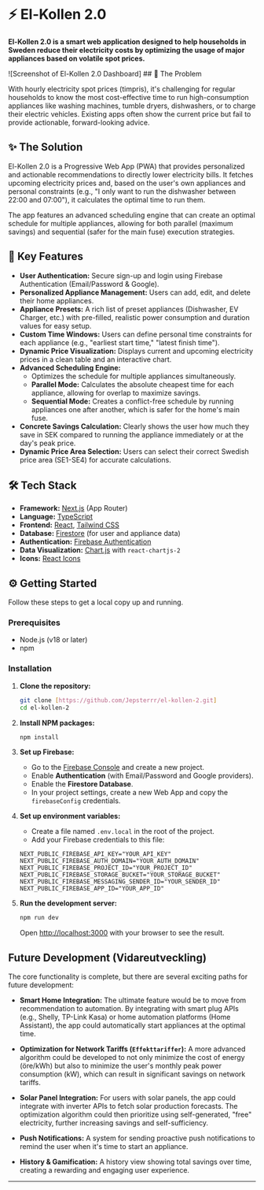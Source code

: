 # ⚡ El-Kollen 2.0

**El-Kollen 2.0 is a smart web application designed to help households in Sweden reduce their electricity costs by optimizing the usage of major appliances based on volatile spot prices.**

![Screenshot of El-Kollen 2.0 Dashboard] ## 🎯 The Problem

With hourly electricity spot prices (timpris), it's challenging for regular households to know the most cost-effective time to run high-consumption appliances like washing machines, tumble dryers, dishwashers, or to charge their electric vehicles. Existing apps often show the current price but fail to provide actionable, forward-looking advice.

## ✨ The Solution

El-Kollen 2.0 is a Progressive Web App (PWA) that provides personalized and actionable recommendations to directly lower electricity bills. It fetches upcoming electricity prices and, based on the user's own appliances and personal constraints (e.g., "I only want to run the dishwasher between 22:00 and 07:00"), it calculates the optimal time to run them.

The app features an advanced scheduling engine that can create an optimal schedule for multiple appliances, allowing for both parallel (maximum savings) and sequential (safer for the main fuse) execution strategies.

## 🚀 Key Features

* **User Authentication:** Secure sign-up and login using Firebase Authentication (Email/Password & Google).
* **Personalized Appliance Management:** Users can add, edit, and delete their home appliances.
* **Appliance Presets:** A rich list of preset appliances (Dishwasher, EV Charger, etc.) with pre-filled, realistic power consumption and duration values for easy setup.
* **Custom Time Windows:** Users can define personal time constraints for each appliance (e.g., "earliest start time," "latest finish time").
* **Dynamic Price Visualization:** Displays current and upcoming electricity prices in a clean table and an interactive chart.
* **Advanced Scheduling Engine:**
    * Optimizes the schedule for multiple appliances simultaneously.
    * **Parallel Mode:** Calculates the absolute cheapest time for each appliance, allowing for overlap to maximize savings.
    * **Sequential Mode:** Creates a conflict-free schedule by running appliances one after another, which is safer for the home's main fuse.
* **Concrete Savings Calculation:** Clearly shows the user how much they save in SEK compared to running the appliance immediately or at the day's peak price.
* **Dynamic Price Area Selection:** Users can select their correct Swedish price area (SE1-SE4) for accurate calculations.

## 🛠️ Tech Stack

* **Framework:** [Next.js](https://nextjs.org/) (App Router)
* **Language:** [TypeScript](https://www.typescriptlang.org/)
* **Frontend:** [React](https://reactjs.org/), [Tailwind CSS](https://tailwindcss.com/)
* **Database:** [Firestore](https://firebase.google.com/docs/firestore) (for user and appliance data)
* **Authentication:** [Firebase Authentication](https://firebase.google.com/docs/auth)
* **Data Visualization:** [Chart.js](https://www.chartjs.org/) with `react-chartjs-2`
* **Icons:** [React Icons](https://react-icons.github.io/react-icons/)

## ⚙️ Getting Started

Follow these steps to get a local copy up and running.

### Prerequisites

* Node.js (v18 or later)
* npm

### Installation

1.  **Clone the repository:**
    ```sh
    git clone [https://github.com/Jepsterrr/el-kollen-2.git]
    cd el-kollen-2
    ```

2.  **Install NPM packages:**
    ```sh
    npm install
    ```

3.  **Set up Firebase:**
    * Go to the [Firebase Console](https://console.firebase.google.com/) and create a new project.
    * Enable **Authentication** (with Email/Password and Google providers).
    * Enable the **Firestore Database**.
    * In your project settings, create a new Web App and copy the `firebaseConfig` credentials.

4.  **Set up environment variables:**
    * Create a file named `.env.local` in the root of the project.
    * Add your Firebase credentials to this file:
    ```
    NEXT_PUBLIC_FIREBASE_API_KEY="YOUR_API_KEY"
    NEXT_PUBLIC_FIREBASE_AUTH_DOMAIN="YOUR_AUTH_DOMAIN"
    NEXT_PUBLIC_FIREBASE_PROJECT_ID="YOUR_PROJECT_ID"
    NEXT_PUBLIC_FIREBASE_STORAGE_BUCKET="YOUR_STORAGE_BUCKET"
    NEXT_PUBLIC_FIREBASE_MESSAGING_SENDER_ID="YOUR_SENDER_ID"
    NEXT_PUBLIC_FIREBASE_APP_ID="YOUR_APP_ID"
    ```

5.  **Run the development server:**
    ```sh
    npm run dev
    ```
    Open [http://localhost:3000](http://localhost:3000) with your browser to see the result.

## Future Development (Vidareutveckling)

The core functionality is complete, but there are several exciting paths for future development:

* **Smart Home Integration:** The ultimate feature would be to move from recommendation to automation. By integrating with smart plug APIs (e.g., Shelly, TP-Link Kasa) or home automation platforms (Home Assistant), the app could automatically start appliances at the optimal time.

* **Optimization for Network Tariffs (`Effekttariffer`):** A more advanced algorithm could be developed to not only minimize the cost of energy (öre/kWh) but also to minimize the user's monthly peak power consumption (kW), which can result in significant savings on network tariffs.

* **Solar Panel Integration:** For users with solar panels, the app could integrate with inverter APIs to fetch solar production forecasts. The optimization algorithm could then prioritize using self-generated, "free" electricity, further increasing savings and self-sufficiency.

* **Push Notifications:** A system for sending proactive push notifications to remind the user when it's time to start an appliance.

* **History & Gamification:** A history view showing total savings over time, creating a rewarding and engaging user experience.

---